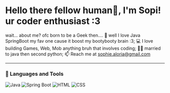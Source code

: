 # Hello there fellow human👋, I'm Sopi! ur coder enthusiast :3   

wait... about me?
ofc born to be a Geek
then.... 
🌱 well I love Java SpringBoot my fav one cause it boost my bootybooty brain :3;
💻 I love building Games, Web, Mob anything bruh that involves coding;
💍✨ married to java then second python;
📫 Reach me at [sophie.aloria@gmail.com](mailto:your.email@gmail.com)  

---

### 🧰 Languages and Tools
![Java](https://img.shields.io/badge/Java-ED8B00?style=for-the-badge&logo=openjdk&logoColor=white)
![Spring Boot](https://img.shields.io/badge/SpringBoot-6DB33F?style=for-the-badge&logo=springboot&logoColor=white)
![HTML](https://img.shields.io/badge/HTML5-E34F26?style=for-the-badge&logo=html5&logoColor=white)
![CSS](https://img.shields.io/badge/CSS3-1572B6?style=for-the-badge&logo=css3&logoColor=white)


